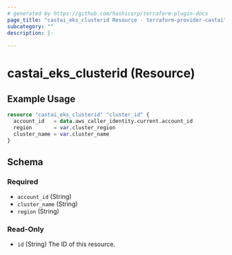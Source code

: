 ```yaml
---
# generated by https://github.com/hashicorp/terraform-plugin-docs
page_title: "castai_eks_clusterid Resource - terraform-provider-castai"
subcategory: ""
description: |-
  
---
```


# castai_eks_clusterid (Resource)



## Example Usage

```terraform
resource "castai_eks_clusterid" "cluster_id" {
  account_id   = data.aws_caller_identity.current.account_id
  region       = var.cluster_region
  cluster_name = var.cluster_name
}
```

<!-- schema generated by tfplugindocs -->
## Schema

### Required

- `account_id` (String)
- `cluster_name` (String)
- `region` (String)

### Read-Only

- `id` (String) The ID of this resource.



